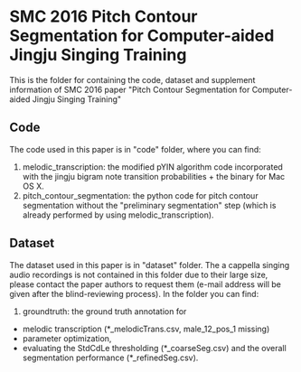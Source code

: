 # SMC 2016 Pitch Contour Segmentation for Computer-aided Jingju Singing Training
This is the folder for containing the code, dataset and supplement information of SMC 2016 paper "Pitch Contour Segmentation for Computer-aided Jingju Singing Training"

## Code

The code used in this paper is in "code" folder, where you can find:

1. melodic_transcription: the modified pYIN algorithm code incorporated with the jingju bigram note transition probabilities + the binary for Mac OS X.
2. pitch_contour_segmentation: the python code for pitch contour segmentation without the "preliminary segmentation" step (which is already performed by using melodic_transcription).

## Dataset

The dataset used in this paper is in "dataset" folder. The a cappella singing audio recordings is not contained in this folder due to their large size, please contact the paper authors to request them (e-mail address will be given after the blind-reviewing process). In the folder you can find:

1. groundtruth: the ground truth annotation for 
 * melodic transcription (\*\_melodicTrans.csv, male\_12\_pos\_1 missing)
 * parameter optimization,
 * evaluating the StdCdLe thresholding (\*\_coarseSeg.csv) and the overall segmentation performance (\*\_refinedSeg.csv).


